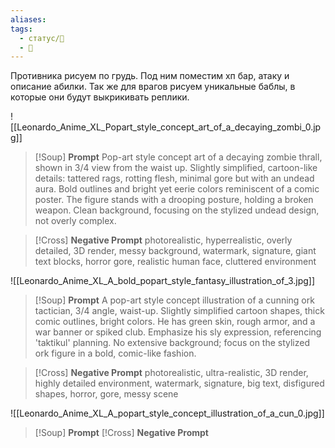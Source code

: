 ```yaml
---
aliases: 
tags:
  - статус/🌱
  - 💅
---
```


Противника рисуем по грудь. Под ним поместим хп бар, атаку и описание абилки. Так же для врагов рисуем уникальные баблы, в которые они будут выкрикивать реплики.

![[Leonardo_Anime_XL_Popart_style_concept_art_of_a_decaying_zombi_0.jpg]]

> [!Soup] **Prompt** 
> Pop-art style concept art of a decaying zombie thrall, shown in 3/4 view from the waist up. Slightly simplified, cartoon-like details: tattered rags, rotting flesh, minimal gore but with an undead aura. Bold outlines and bright yet eerie colors reminiscent of a comic poster. The figure stands with a drooping posture, holding a broken weapon. Clean background, focusing on the stylized undead design, not overly complex.

> [!Cross] **Negative Prompt** 
>  photorealistic, hyperrealistic, overly detailed, 3D render, messy background, watermark, signature, giant text blocks, horror gore, realistic human face, cluttered environment


![[Leonardo_Anime_XL_A_bold_popart_style_fantasy_illustration_of_3.jpg]]

> [!Soup] **Prompt** 
> A pop-art style concept illustration of a cunning ork tactician, 3/4 angle, waist-up. Slightly simplified cartoon shapes, thick comic outlines, bright colors. He has green skin, rough armor, and a war banner or spiked club. Emphasize his sly expression, referencing 'taktikul' planning. No extensive background; focus on the stylized ork figure in a bold, comic-like fashion.

> [!Cross] **Negative Prompt** 
> photorealistic, ultra-realistic, 3D render, highly detailed environment, watermark, signature, big text, disfigured shapes, horror, gore, messy scene 


![[Leonardo_Anime_XL_A_popart_style_concept_illustration_of_a_cun_0.jpg]]

> [!Soup] **Prompt** 
> [!Cross] **Negative Prompt** 